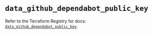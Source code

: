 # `data_github_dependabot_public_key`

Refer to the Terraform Registry for docs: [`data_github_dependabot_public_key`](https://registry.terraform.io/providers/integrations/github/6.7.5/docs/data-sources/dependabot_public_key).

